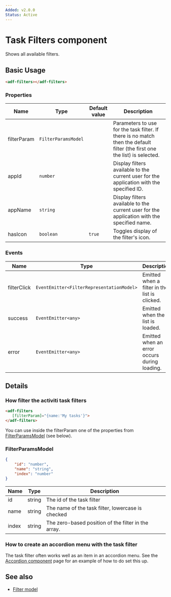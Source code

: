```yaml
---
Added: v2.0.0
Status: Active
---
```

# Task Filters component

Shows all available filters.

## Basic Usage

```html
<adf-filters></adf-filters>
```

### Properties

| Name | Type | Default value | Description |
| ---- | ---- | ------------- | ----------- |
| filterParam | `FilterParamsModel` |  | Parameters to use for the task filter. If there is no match then the default filter (the first one the list) is selected. |
| appId | `number` |  | Display filters available to the current user for the application with the specified ID.  |
| appName | `string` |  | Display filters available to the current user for the application with the specified name.  |
| hasIcon | `boolean` | `true` | Toggles display of the filter's icon.  |

### Events

| Name | Type | Description |
| ---- | ---- | ----------- |
| filterClick | `EventEmitter<FilterRepresentationModel>` | Emitted when a filter in the list is clicked. |
| success | `EventEmitter<any>` | Emitted when the list is loaded. |
| error | `EventEmitter<any>` | Emitted when an error occurs during loading. |

## Details

### How filter the activiti task filters

```html
<adf-filters 
   [filterParam]="{name:'My tasks'}">
</adf-filters>
```

You can use inside the filterParam one of the properties from [FilterParamsModel](#filterparamsmodel) (see below).

### FilterParamsModel

```json
{
    "id": "number",
    "name": "string",
    "index": "number"
}
```

| Name | Type | Description |
| ---- | ---- | ----------- |
| id | string | The id of the task filter |
| name | string | The name of the task filter, lowercase is checked |
| index | string | The zero-based position of the filter in the array. |

### How to create an accordion menu with the task filter

The task filter often works well as an item in an accordion menu. See the [Accordion component](../core/accordion.component.md)
page for an example of how to do set this up.

## See also

-   [Filter model](filter.model.md)

